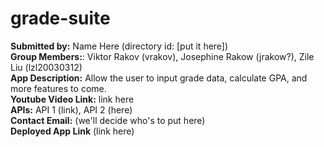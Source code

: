 # grade-suite

<strong>Submitted by:</strong> Name Here (directory id: [put it here]) <br>
<strong>Group Members:</strong>: Viktor Rakov (vrakov), Josephine Rakow (jrakow?), Zile Liu (lzl20030312) <br>
<strong>App Description:</strong> Allow the user to input grade data, calculate GPA, and more features to come. <br>
<strong>Youtube Video Link:</strong> link here <br>
<strong>APIs:</strong> API 1 (link), API 2 (here) <br>
<strong>Contact Email:</strong> (we'll decide who's to put here) <br>
<strong>Deployed App Link</strong> (link here) <br>
